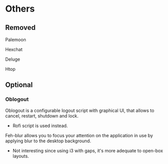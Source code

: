 # Others

## Removed

Palemoon

Hexchat

Deluge

Htop

## Optional

### Oblogout
Oblogout is a configurable logout script with graphical UI, that allows to cancel, restart, shutdown and lock.
* Rofi script is used instead.

Feh-blur allows you to focus your attention on the application in use by applying blur to the desktop background.
* Not interesting since using i3 with gaps, it's more adequate to open-box layouts.
